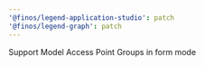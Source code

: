 ```yaml
---
'@finos/legend-application-studio': patch
'@finos/legend-graph': patch
---
```


Support Model Access Point Groups in form mode
